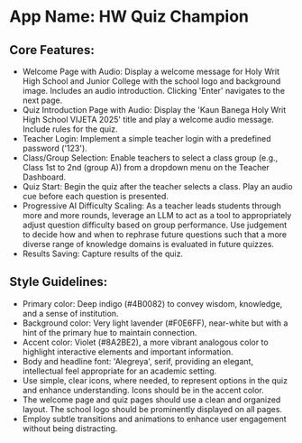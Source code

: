 # **App Name**: HW Quiz Champion

## Core Features:

- Welcome Page with Audio: Display a welcome message for Holy Writ High School and Junior College with the school logo and background image. Includes an audio introduction.  Clicking 'Enter' navigates to the next page.
- Quiz Introduction Page with Audio: Display the 'Kaun Banega Holy Writ High School VIJETA 2025' title and play a welcome audio message. Include rules for the quiz.
- Teacher Login: Implement a simple teacher login with a predefined password ('123').
- Class/Group Selection: Enable teachers to select a class group (e.g., Class 1st to 2nd (group A)) from a dropdown menu on the Teacher Dashboard.
- Quiz Start: Begin the quiz after the teacher selects a class.  Play an audio cue before each question is presented.
- Progressive AI Difficulty Scaling: As a teacher leads students through more and more rounds, leverage an LLM to act as a tool to appropriately adjust question difficulty based on group performance. Use judgement to decide how and when to rephrase future questions such that a more diverse range of knowledge domains is evaluated in future quizzes.
- Results Saving: Capture results of the quiz.

## Style Guidelines:

- Primary color: Deep indigo (#4B0082) to convey wisdom, knowledge, and a sense of institution.
- Background color: Very light lavender (#F0E6FF), near-white but with a hint of the primary hue to maintain connection.
- Accent color: Violet (#8A2BE2), a more vibrant analogous color to highlight interactive elements and important information.
- Body and headline font: 'Alegreya', serif, providing an elegant, intellectual feel appropriate for an academic setting.
- Use simple, clear icons, where needed, to represent options in the quiz and enhance understanding. Icons should be in the accent color.
- The welcome page and quiz pages should use a clean and organized layout. The school logo should be prominently displayed on all pages.
- Employ subtle transitions and animations to enhance user engagement without being distracting.